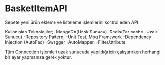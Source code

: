 # BasketItemAPI
Sepete yeni ürün ekleme ve listeleme işlemlerini kontrol eden API

Kullanışlan Teknolojiler;
-MongoDb(Uzak Sunucu)
-Redis(For cache- Uzak Sunucu)
-Repository Pattern,
-Unit Test, Moq Framework
-Dependency Injection (AutoFac)
-Swagger
-AutoMapper,
-FilterAttribute

Tüm Connection işlemleri uzak sunucuda yapıldığı için çalıştırırken herhangi bir ayar yapmanıza gerek yoktur.
